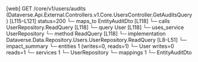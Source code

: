 [web] GET /core/v1/users/audits  (Dataverse.Api.External.Controllers.v1.Core.UsersController.GetAuditsQuery)  [L115–L121] status=200
  └─ maps_to EntityAuditDto [L118]
  └─ calls UserRepository.ReadQuery [L118]
  └─ query User [L118]
  └─ uses_service UserRepository
    └─ method ReadQuery [L118]
      └─ implementation Dataverse.Data.Repository.Users.UserRepository.ReadQuery [L8-L51]
  └─ impact_summary
    └─ entities 1 (writes=0, reads=1)
      └─ User writes=0 reads=1
    └─ services 1
      └─ UserRepository
    └─ mappings 1
      └─ EntityAuditDto

